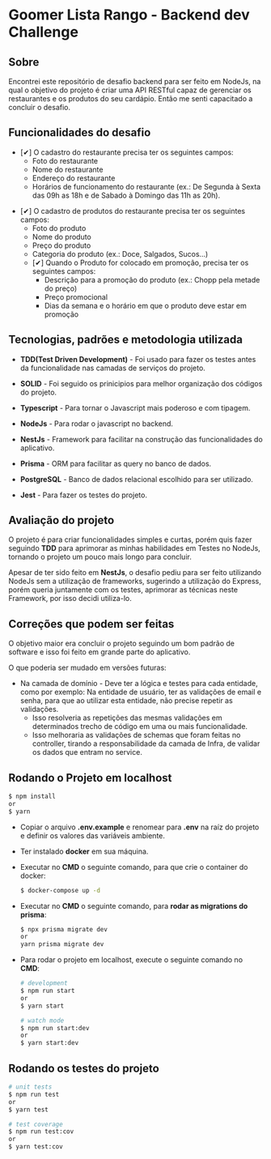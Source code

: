 # Goomer Lista Rango - Backend dev Challenge

## Sobre
Encontrei este repositório de desafio backend para ser feito em NodeJs, na qual o objetivo do projeto é criar uma API RESTful capaz de gerenciar os restaurantes e os produtos do seu cardápio. Então me senti capacitado a concluir o desafio.

## Funcionalidades do desafio
* [✔] O cadastro do restaurante precisa ter os seguintes campos:
  * Foto do restaurante
  * Nome do restaurante
  * Endereço do restaurante
  * Horários de funcionamento do restaurante (ex.: De Segunda à Sexta das 09h as 18h e de Sabado à Domingo das 11h as 20h).
<p/>

* [✔] O cadastro de produtos do restaurante precisa ter os seguintes campos:
  * Foto do produto
  * Nome do produto
  * Preço do produto
  * Categoria do produto (ex.: Doce, Salgados, Sucos...)
  * [✔] Quando o Produto for colocado em promoção, precisa ter os seguintes campos:
    * Descrição para a promoção do produto (ex.: Chopp pela metade do preço)
    * Preço promocional
    * Dias da semana e o horário em que o produto deve estar em promoção


## Tecnologias, padrões e metodologia utilizada
* **TDD(Test Driven Development)** - Foi usado para fazer os testes antes da funcionalidade nas camadas de serviços do projeto.

* **SOLID** - Foi seguido os prinicipios para melhor organização dos códigos do projeto.

* **Typescript** - Para tornar o Javascript mais poderoso e com tipagem.

* **NodeJs** - Para rodar o javascript no backend.

* **NestJs** - Framework para facilitar na construção das funcionalidades do aplicativo.

* **Prisma** - ORM para facilitar as query no banco de dados.

* **PostgreSQL** - Banco de dados relacional escolhido para ser utilizado.

* **Jest** - Para fazer os testes do projeto.

## Avaliação do projeto
O projeto é para criar funcionalidades simples e curtas, porém quis fazer seguindo **TDD** para aprimorar as minhas habilidades em Testes no NodeJs, tornando o projeto um pouco mais longo para concluir.

Apesar de ter sido feito em **NestJs**, o desafio pediu para ser feito utilizando NodeJs sem a utilização de frameworks, sugerindo a utilização do Express, porém queria juntamente com os testes, aprimorar as técnicas neste Framework, por isso decidi utiliza-lo. <br />

## Correções que podem ser feitas
O objetivo maior era concluir o projeto seguindo um bom padrão de software e isso foi feito em grande parte do aplicativo.

O que poderia ser mudado em versões futuras:

* Na camada de domínio - Deve ter a lógica e testes para cada entidade, como por exemplo: Na entidade de usuário, ter as validações de email e senha, para que ao utilizar esta entidade, não precise repetir as validações.
  * Isso resolveria as repetições das mesmas validações em determinados trecho de código em uma ou mais funcionalidade.
  * Isso melhoraria as validações de schemas que foram feitas no controller, tirando a responsabilidade da camada de Infra, de validar os dados que entram no service.


## Rodando o Projeto em localhost

```bash
$ npm install
or
$ yarn
```

* Copiar o arquivo **.env.example** e renomear para **.env** na raíz do projeto e definir os valores das variáveis ambiente.

* Ter instalado **docker** em sua máquina.
* Executar no **CMD** o seguinte comando, para que crie o container do docker:
  ```bash
  $ docker-compose up -d
  ```

* Executar no **CMD** o seguinte comando, para **rodar as migrations do prisma**:
  ```bash
  $ npx prisma migrate dev
  or
  yarn prisma migrate dev

* Para rodar o projeto em localhost, execute o seguinte comando no **CMD**: 
  ```bash
  # development
  $ npm run start
  or
  $ yarn start

  # watch mode
  $ npm run start:dev
  or
  $ yarn start:dev
  ```

## Rodando os testes do projeto

```bash
# unit tests
$ npm run test
or
$ yarn test

# test coverage
$ npm run test:cov
or
$ yarn test:cov
```
